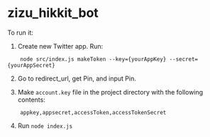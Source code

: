 zizu_hikkit_bot
===============

To run it:


1. Create new Twitter app. Run:

```
    node src/index.js makeToken --key={yourAppKey} --secret={yourAppSecret}
```

2. Go to redirect_url, get Pin, and input Pin.

3. Make `account.key` file in the project directory with the following contents:

```
    appkey,appsecret,accessToken,accessTokenSecret
```

4. Run `node index.js`
